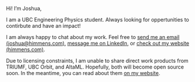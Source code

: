 Hi! I’m Joshua,

I am a UBC Engineering Physics student. Always looking for oppertunities to contirbute and have an impact!

I am always happy to chat about my work. Feel free to [send me an email (joshua@himmens.com)](mailto:joshua@himmens.com), [message me on LinkedIn](https://www.linkedin.com/in/joshua-himmens-a08010245/), or [check out my website (himmens.com)](https://himmens.com).

Due to licensing constraints, I am unable to share direct work products from TRIUMF, UBC Orbit, and AltaML. Hopefully, both will become open source soon. In the meantime, you can read about them [on my website](himmens.com).
